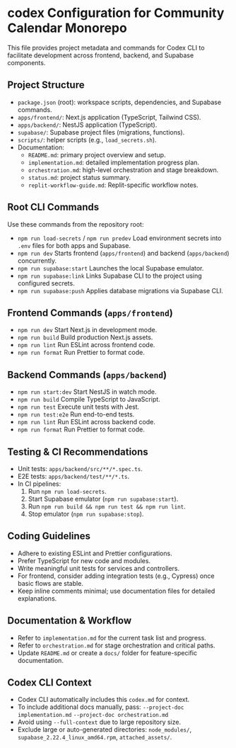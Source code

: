 # codex Configuration for Community Calendar Monorepo

This file provides project metadata and commands for Codex CLI to facilitate development across frontend, backend, and Supabase components.

## Project Structure

- `package.json` (root): workspace scripts, dependencies, and Supabase commands.
- `apps/frontend/`: Next.js application (TypeScript, Tailwind CSS).
- `apps/backend/`: NestJS application (TypeScript).
- `supabase/`: Supabase project files (migrations, functions).
- `scripts/`: helper scripts (e.g., `load_secrets.sh`).
- Documentation:
  - `README.md`: primary project overview and setup.
  - `implementation.md`: detailed implementation progress plan.
  - `orchestration.md`: high-level orchestration and stage breakdown.
  - `status.md`: project status summary.
  - `replit-workflow-guide.md`: Replit-specific workflow notes.

## Root CLI Commands

Use these commands from the repository root:

- `npm run load-secrets` / `npm run predev`
  Load environment secrets into `.env` files for both apps and Supabase.
- `npm run dev`
  Starts frontend (`apps/frontend`) and backend (`apps/backend`) concurrently.
- `npm run supabase:start`
  Launches the local Supabase emulator.
- `npm run supabase:link`
  Links Supabase CLI to the project using configured secrets.
- `npm run supabase:push`
  Applies database migrations via Supabase CLI.

## Frontend Commands (`apps/frontend`)

- `npm run dev`
  Start Next.js in development mode.
- `npm run build`
  Build production Next.js assets.
- `npm run lint`
  Run ESLint across frontend code.
- `npm run format`
  Run Prettier to format code.

## Backend Commands (`apps/backend`)

- `npm run start:dev`
  Start NestJS in watch mode.
- `npm run build`
  Compile TypeScript to JavaScript.
- `npm run test`
  Execute unit tests with Jest.
- `npm run test:e2e`
  Run end-to-end tests.
- `npm run lint`
  Run ESLint across backend code.
- `npm run format`
  Run Prettier to format code.

## Testing & CI Recommendations

- Unit tests: `apps/backend/src/**/*.spec.ts`.
- E2E tests: `apps/backend/test/**/*.ts`.
- In CI pipelines:
  1. Run `npm run load-secrets`.
  2. Start Supabase emulator (`npm run supabase:start`).
  3. Run `npm run build && npm run test && npm run lint`.
  4. Stop emulator (`npm run supabase:stop`).

## Coding Guidelines

- Adhere to existing ESLint and Prettier configurations.
- Prefer TypeScript for new code and modules.
- Write meaningful unit tests for services and controllers.
- For frontend, consider adding integration tests (e.g., Cypress) once basic flows are stable.
- Keep inline comments minimal; use documentation files for detailed explanations.

## Documentation & Workflow

- Refer to `implementation.md` for the current task list and progress.
- Refer to `orchestration.md` for stage orchestration and critical paths.
- Update `README.md` or create a `docs/` folder for feature-specific documentation.

## Codex CLI Context

- Codex CLI automatically includes this `codex.md` for context.
- To include additional docs manually, pass:
  `--project-doc implementation.md`
  `--project-doc orchestration.md`
- Avoid using `--full-context` due to large repository size.
- Exclude large or auto-generated directories: `node_modules/`, `supabase_2.22.4_linux_amd64.rpm`, `attached_assets/`.
